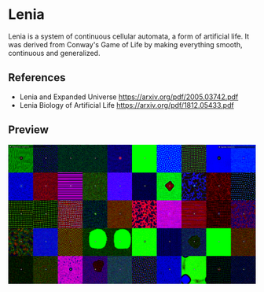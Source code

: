 # Lenia
Lenia is a system of continuous cellular automata, a form of artificial life. It was derived from Conway's Game of Life by making everything smooth, continuous and generalized.

## References
 - Lenia and Expanded Universe https://arxiv.org/pdf/2005.03742.pdf
 - Lenia Biology of Artificial Life https://arxiv.org/pdf/1812.05433.pdf

## Preview
![](images/showcase.png)
